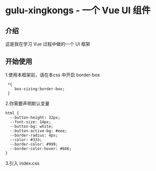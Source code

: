 # gulu-xingkongs - 一个 Vue UI 组件

## 介绍
这是我在学习 Vue 过程中做的一个 UI 框架

## 开始使用

1.使用本框架前，请在本css 中开启 border-box

     *{
        box-sizing:border-box;
     }


2.你需要声明默认变量

    html {
      --button-height: 32px;
      --font-size: 14px;
      --button-bg: white;
      --button-active-bg: #eee;
      --border-radius: 4px;
      --color: #333;
      --border-color: #999;
      --border-color-hover: #666;
    }


3.引入 index.css




